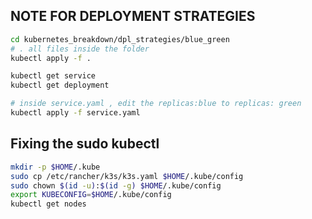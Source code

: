 ## NOTE FOR DEPLOYMENT STRATEGIES 

```bash
cd kubernetes_breakdown/dpl_strategies/blue_green
# . all files inside the folder 
kubectl apply -f . 

kubectl get service 
kubectl get deployment 

# inside service.yaml , edit the replicas:blue to replicas: green 
kubectl apply -f service.yaml 

```


## Fixing the sudo kubectl 
```bash
mkdir -p $HOME/.kube
sudo cp /etc/rancher/k3s/k3s.yaml $HOME/.kube/config
sudo chown $(id -u):$(id -g) $HOME/.kube/config
export KUBECONFIG=$HOME/.kube/config
kubectl get nodes

```




